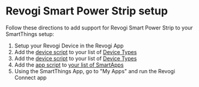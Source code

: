Revogi Smart Power Strip setup
==============================

Follow these directions to add support for Revogi Smart Power Strip to your SmartThings setup:

1. Setup your Revogi Device in the Revogi App
2. Add the [device script](revogi/revogi-sps.groovy) to your list of [Device Types](https://graph.api.smartthings.com/ide/devices)
2. Add the [device script](revogi/revogi-sps-switch.groovy) to your list of [Device Types](https://graph.api.smartthings.com/ide/devices)
3. Add the [app script](revogi/revogi-connect.groovy) to [your list of SmartApps](https://graph.api.smartthings.com/ide/apps)
4. Using the SmartThings App, go to "My Apps" and run the Revogi Connect app